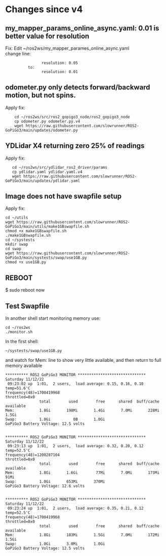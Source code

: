 # Changes since v4

## my_mapper_params_online_async.yaml: 0.01 is better value for resolution  
Fix: Edit ~/ros2ws/my_mapper_parames_online_async.yaml  
          change line:  
```          
                resolution: 0.05
          to:
                resolution: 0.01
```

## odometer.py only detects forward/backward motion, but not spins.  
Apply fix:  
```
    cd ~/ros2ws/src/ros2_gopigo3_node/ros2_gopigo3_node
    cp odometer.py odometer.py.v4
    wget https://raw.githubusercontent.com/slowrunner/ROS2-GoPiGo3/main/updates/odometer.py
```

## YDLidar X4 returning zero 25% of readings
Apply fix:
```
   cd ~/ros2ws/src/ydlidar_ros2_driver/params
   cp ydlidar.yaml ydlidar.yaml.v4
   wget https://raw.githubusercontent.com/slowrunner/ROS2-GoPiGo3/main/updates/ydlidar.yaml
```
## Image does not have swapfile setup
Apply fix:
```
cd ~/utils
wget https://raw.githubusercontent.com/slowrunner/ROS2-GoPiGo3/main/utils/make1GBswapfile.sh
chmod +x make1GBswapfile.sh
./make1GBswapfile.sh
cd ~/systests
mkdir swap
cd swap
wget https://raw.githubusercontent.com/slowrunner/ROS2-GoPiGo3/main/systests/swap/use1GB.py
chmod +x use1GB.py
```
## REBOOT
$ sudo reboot now

## Test Swapfile
In another shell start monitoring memory use:  

```
cd ~/ros2ws
./monitor.sh
```

In the first shell:  

```
~/systests/swap/use1GB.py
```

and watch for Mem: line to show very little available, and then return to full memory available  

```
********** ROS2 GoPiGo3 MONITOR ******************************
Saturday 11/12/22
 09:23:02 up  1:01,  2 users,  load average: 0.15, 0.16, 0.10
temp=51.6'C
frequency(48)=1700419968
throttled=0x0
               total        used        free      shared  buff/cache   available
Mem:           1.8Gi       198Mi       1.4Gi       7.0Mi       228Mi       1.5Gi
Swap:          1.0Gi          0B       1.0Gi
GoPiGo3 Battery Voltage: 12.5 volts
 

********** ROS2 GoPiGo3 MONITOR ******************************
Saturday 11/12/22
 09:23:13 up  1:01,  2 users,  load average: 0.32, 0.20, 0.12
temp=52.5'C
frequency(48)=1200287104
throttled=0x0
               total        used        free      shared  buff/cache   available
Mem:           1.8Gi       1.6Gi        77Mi       7.0Mi       173Mi        91Mi
Swap:          1.0Gi       653Mi       370Mi
GoPiGo3 Battery Voltage: 12.6 volts


********** ROS2 GoPiGo3 MONITOR ******************************
Saturday 11/12/22
 09:23:24 up  1:01,  2 users,  load average: 0.35, 0.21, 0.12
temp=52.5'C
frequency(48)=1700419968
throttled=0x0
               total        used        free      shared  buff/cache   available
Mem:           1.8Gi       183Mi       1.5Gi       7.0Mi       172Mi       1.5Gi
Swap:          1.0Gi       3.0Mi       1.0Gi
GoPiGo3 Battery Voltage: 12.5 volts
``` 
